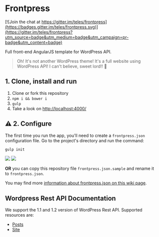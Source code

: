 # Frontpress

[![Join the chat at https://gitter.im/teles/frontpress](https://badges.gitter.im/teles/frontpress.svg)](https://gitter.im/teles/frontpress?utm_source=badge&utm_medium=badge&utm_campaign=pr-badge&utm_content=badge)

Full front-end AngularJS template for WordPress API. 

> Oh! It's not another WordPress theme! It's a full website using WordPress API! I can't believe, sweet lord!! :raised_hands:

## 1. Clone, install and run

1. Clone or fork this repository
2. ```npm i && bower i```
3. ``` gulp ```
4. Take a look on [http://localhost:4000/](http://localhost:4000/)

## :warning: 2. Configure

The first time you run the app, you'll need to create a ``frontpress.json`` configuration file. 
Go to the project's directory and run the command:

````bash
gulp init
````
![](https://s32.postimg.org/yyw7ezwed/Captura_de_tela_de_2016_07_13_07_57_19.png)
![](https://s32.postimg.org/jsq5o26dh/Captura_de_tela_de_2016_07_13_07_57_34.png)


**OR** you can copy this repository file ``frontpress.json.sample`` and rename it to ``frontpress.json``.

You may find more [information about frontpress.json on this wiki page](https://github.com/teles/frontpress/wiki/frontpress.json).


## Wordpress Rest API Documentation

We support the 1.1 and 1.2 version of WordPress Rest API. Supported resources are:

* [Posts](https://developer.wordpress.com/docs/api/1.1/get/sites/%24site/posts/)
* [Site](https://developer.wordpress.com/docs/api/1.2/get/sites/%24site/)

